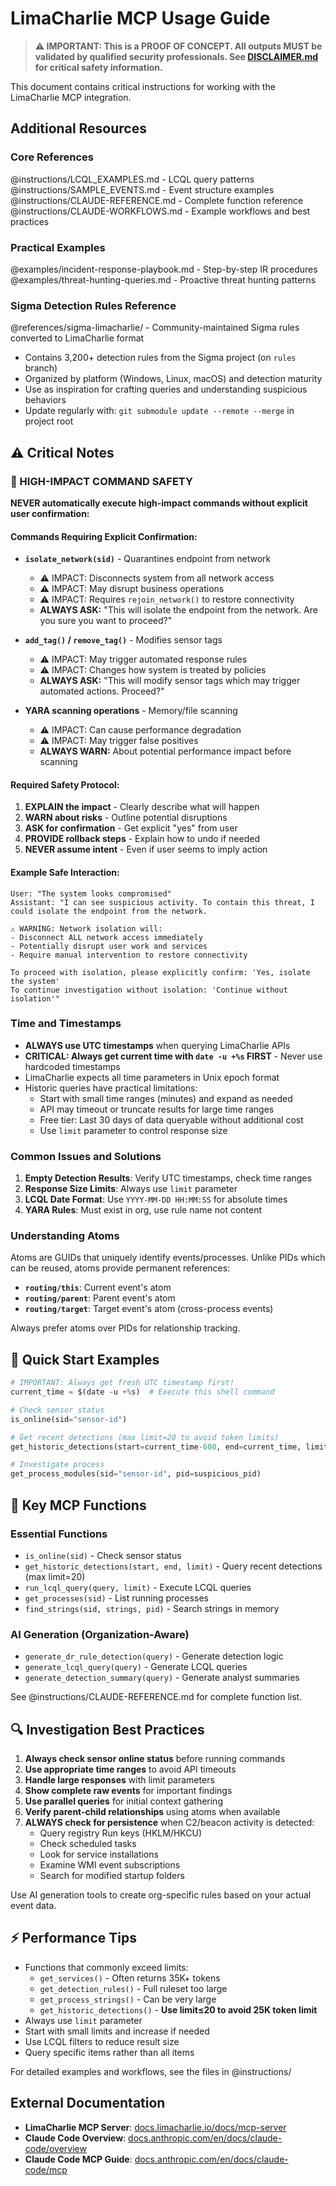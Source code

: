 # LimaCharlie MCP Usage Guide

> **⚠️ IMPORTANT: This is a PROOF OF CONCEPT. All outputs MUST be validated by qualified security professionals. See [DISCLAIMER.md](DISCLAIMER.md) for critical safety information.**

This document contains critical instructions for working with the LimaCharlie MCP integration.

## Additional Resources

### Core References
@instructions/LCQL_EXAMPLES.md - LCQL query patterns
@instructions/SAMPLE_EVENTS.md - Event structure examples  
@instructions/CLAUDE-REFERENCE.md - Complete function reference
@instructions/CLAUDE-WORKFLOWS.md - Example workflows and best practices

### Practical Examples
@examples/incident-response-playbook.md - Step-by-step IR procedures
@examples/threat-hunting-queries.md - Proactive threat hunting patterns

### Sigma Detection Rules Reference
@references/sigma-limacharlie/ - Community-maintained Sigma rules converted to LimaCharlie format
- Contains 3,200+ detection rules from the Sigma project (on `rules` branch)
- Organized by platform (Windows, Linux, macOS) and detection maturity
- Use as inspiration for crafting queries and understanding suspicious behaviors
- Update regularly with: `git submodule update --remote --merge` in project root

## ⚠️ Critical Notes

### 🛑 HIGH-IMPACT COMMAND SAFETY

**NEVER automatically execute high-impact commands without explicit user confirmation:**

#### Commands Requiring Explicit Confirmation:
- **`isolate_network(sid)`** - Quarantines endpoint from network
  - ⚠️ IMPACT: Disconnects system from all network access
  - ⚠️ IMPACT: May disrupt business operations
  - ⚠️ IMPACT: Requires `rejoin_network()` to restore connectivity
  - **ALWAYS ASK:** "This will isolate the endpoint from the network. Are you sure you want to proceed?"

- **`add_tag()` / `remove_tag()`** - Modifies sensor tags
  - ⚠️ IMPACT: May trigger automated response rules
  - ⚠️ IMPACT: Changes how system is treated by policies
  - **ALWAYS ASK:** "This will modify sensor tags which may trigger automated actions. Proceed?"

- **YARA scanning operations** - Memory/file scanning
  - ⚠️ IMPACT: Can cause performance degradation
  - ⚠️ IMPACT: May trigger false positives
  - **ALWAYS WARN:** About potential performance impact before scanning

#### Required Safety Protocol:
1. **EXPLAIN the impact** - Clearly describe what will happen
2. **WARN about risks** - Outline potential disruptions
3. **ASK for confirmation** - Get explicit "yes" from user
4. **PROVIDE rollback steps** - Explain how to undo if needed
5. **NEVER assume intent** - Even if user seems to imply action

#### Example Safe Interaction:
```
User: "The system looks compromised"
Assistant: "I can see suspicious activity. To contain this threat, I could isolate the endpoint from the network. 

⚠️ WARNING: Network isolation will:
- Disconnect ALL network access immediately
- Potentially disrupt user work and services
- Require manual intervention to restore connectivity

To proceed with isolation, please explicitly confirm: 'Yes, isolate the system'
To continue investigation without isolation: 'Continue without isolation'"
```

### Time and Timestamps

- **ALWAYS use UTC timestamps** when querying LimaCharlie APIs
- **CRITICAL: Always get current time with `date -u +%s` FIRST** - Never use hardcoded timestamps
- LimaCharlie expects all time parameters in Unix epoch format
- Historic queries have practical limitations:
  - Start with small time ranges (minutes) and expand as needed
  - API may timeout or truncate results for large time ranges
  - Free tier: Last 30 days of data queryable without additional cost
  - Use `limit` parameter to control response size

### Common Issues and Solutions

1. **Empty Detection Results**: Verify UTC timestamps, check time ranges
2. **Response Size Limits**: Always use `limit` parameter
3. **LCQL Date Format**: Use `YYYY-MM-DD HH:MM:SS` for absolute times
4. **YARA Rules**: Must exist in org, use rule name not content

### Understanding Atoms

Atoms are GUIDs that uniquely identify events/processes. Unlike PIDs which can be reused, atoms provide permanent references:
- **`routing/this`**: Current event's atom
- **`routing/parent`**: Parent event's atom  
- **`routing/target`**: Target event's atom (cross-process events)

Always prefer atoms over PIDs for relationship tracking.

## 🚀 Quick Start Examples

```python
# IMPORTANT: Always get fresh UTC timestamp first!
current_time = $(date -u +%s)  # Execute this shell command

# Check sensor status
is_online(sid="sensor-id")

# Get recent detections (max limit=20 to avoid token limits)
get_historic_detections(start=current_time-600, end=current_time, limit=20)

# Investigate process
get_process_modules(sid="sensor-id", pid=suspicious_pid)
```

## 🔧 Key MCP Functions

### Essential Functions
<!-- These are the most commonly used functions for daily operations -->
- `is_online(sid)` - Check sensor status
- `get_historic_detections(start, end, limit)` - Query recent detections (max limit=20)
- `run_lcql_query(query, limit)` - Execute LCQL queries
- `get_processes(sid)` - List running processes
- `find_strings(sid, strings, pid)` - Search strings in memory

### AI Generation (Organization-Aware)
<!-- These functions use AI to generate org-specific rules based on your actual data -->
- `generate_dr_rule_detection(query)` - Generate detection logic
- `generate_lcql_query(query)` - Generate LCQL queries
- `generate_detection_summary(query)` - Generate analyst summaries

See @instructions/CLAUDE-REFERENCE.md for complete function list.

## 🔍 Investigation Best Practices

<!-- Follow these patterns for effective investigations -->

1. **Always check sensor online status** before running commands
2. **Use appropriate time ranges** to avoid API timeouts
3. **Handle large responses** with limit parameters
4. **Show complete raw events** for important findings
5. **Use parallel queries** for initial context gathering
6. **Verify parent-child relationships** using atoms when available
7. **ALWAYS check for persistence** when C2/beacon activity is detected:
   - Query registry Run keys (HKLM/HKCU)
   - Check scheduled tasks
   - Look for service installations
   - Examine WMI event subscriptions
   - Search for modified startup folders

Use AI generation tools to create org-specific rules based on your actual event data.

## ⚡ Performance Tips

<!-- Optimize your queries to avoid timeouts and large responses -->

- Functions that commonly exceed limits: 
  - `get_services()` - Often returns 35K+ tokens
  - `get_detection_rules()` - Full ruleset too large
  - `get_process_strings()` - Can be very large
  - `get_historic_detections()` - **Use limit≤20 to avoid 25K token limit**
- Always use `limit` parameter
- Start with small limits and increase if needed
- Use LCQL filters to reduce result size
- Query specific items rather than all items

For detailed examples and workflows, see the files in @instructions/

## External Documentation

- **LimaCharlie MCP Server**: [docs.limacharlie.io/docs/mcp-server](https://docs.limacharlie.io/docs/mcp-server)
- **Claude Code Overview**: [docs.anthropic.com/en/docs/claude-code/overview](https://docs.anthropic.com/en/docs/claude-code/overview)
- **Claude Code MCP Guide**: [docs.anthropic.com/en/docs/claude-code/mcp](https://docs.anthropic.com/en/docs/claude-code/mcp)